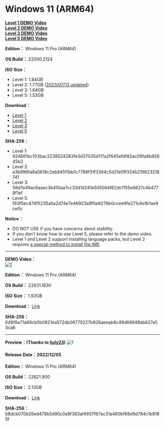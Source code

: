 # Windows 11 (ARM64)

**[Level 1 DEMO Video](https://youtu.be/KHYg8D0l_eg)**  
**[Level 2 DEMO Video](https://youtu.be/ZEFq3IPu9b4)**  
**[Level 3 DEMO Video](https://youtu.be/fWqnPL3pqWc)**  
**[Level 5 DEMO Video](https://youtu.be/VmlOx64drWs)**

**Edition：** Windows 11 Pro (ARM64)

**OS Build：** 22000.2124

**ISO Size：**
- Level 1: 1.84GB
- Level 2: 1.77GB ([2023/07/13 updated](https://github.com/WhatTheBlock/WindowsSimplify/discussions/83#discussioncomment-6432726))
- Level 3: 1.64GB
- Level 5: 1.53GB

**Download：**
- [Level 1](https://github.com/WhatTheBlock/WindowsSimplify/releases/download/iso/22000.2124_arm_230712_lv1.iso)
- [Level 2](https://github.com/WhatTheBlock/WindowsSimplify/releases/download/iso/22000.2124_arm_230712_lv2.iso)
- [Level 3](https://github.com/WhatTheBlock/WindowsSimplify/releases/download/iso/22000.2124_arm_230712_lv3.iso)
- [Level 5](https://github.com/WhatTheBlock/WindowsSimplify/releases/download/iso/22000.2124_arm_230712_handicapped.iso)

**SHA-256：**
- Level 1: 924661bc103bac2238524283fe3d37035d117a2f645efdf82ac09fa6b92645b2
- Level 2: a3b996fa8a0818c2eb845f1bb1c7789f31f3364c5d31e0ff334b219623218741
- Level 3: 58d7e49ac6aaec3b410aa7cc33d1d241e505564f62dc1155e6627c4b4778f1ef
- Level 5: f93f5ec474f5235a5a2d74e7e46923a9f5e6276b0ccee9fe271c6efb1ae9ce0c

**Notice：**
- DO NOT USE if you have concerns about stability.
- If you don't know how to use Level 5, please refer to the demo video.
- Level 1 and Level 2 support installing language packs, but Level 2 requires [a special method to install the IME](https://github.com/WhatTheBlock/WindowsSimplify/issues/74#issuecomment-1590565034).

----

**DEMO Video：** <br>
[![1](https://img.youtube.com/vi/FX8P7zbumbY/maxresdefault.jpg)](https://youtu.be/FX8P7zbumbY "DEMO Video")

**Edition：** Windows 11 Pro (ARM64)

**OS Build：** 22631.1830

**ISO Size：** 1.92GB

**Download：** [Link](https://github.com/WhatTheBlock/WindowsSimplify/releases/download/iso/22631.1830_arm_230602.iso)

**SHA-256：** 649f8a71a68cb5b0821ea572db08770227b926aeeab8c49d68648ab827a53ca6

----

**Preview：(Thanks to [liuly23](https://github.com/liuly23))**
![1](https://github.com/WhatTheBlock/WindowsSimplify/blob/master/preview/22621.900_arm_221205.jpg)

#### Release Date：2022/12/05

**Edition：** Windows 11 Pro (ARM64)

**OS Build：** 22621.900

**ISO Size：** 2.13GB

**Download：** [Link](https://gmnfuedutw-my.sharepoint.com/:u:/g/personal/40543229_gm_nfu_edu_tw/EZ_qSLneH-FDg_ctfmQudsoBbx5GSdjQPzlo-ys9GMH8ng?e=iuKquJ)

**SHA-256：** b8dcb070b26ed479b5d90c0a9f363af4937f67ac31a460bf68d9d784c1b8185f
